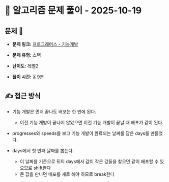 # 📝 알고리즘 문제 풀이 - 2025-10-19

## 문제 📖

- **문제 링크:** [프로그래머스 - 기능개발](https://school.programmers.co.kr/learn/courses/30/lessons/42586)

- **문제 유형:** 스택

- **난이도:** 레벨2

- **풀이 시간:** ⏳ 9분

## ✍ 접근 방식

- 기능 개발은 먼저 끝나도 배포는 한 번에 된다.

  - 이전 기능 개발이 끝나지 않았으면 이전 기능 개발이 끝날 때 배포가 같이 된다.

- progresses와 speeds를 보고 기능 개발이 완료되는 날짜를 담은 days를 만들었다.
- days에서 첫 번째 날짜를 뽑는다.
  - 이 날짜를 기준으로 뒤의 days에서 값이 작은 값들을 찾으면 같이 배포할 수 있으므로 shift한다
  - 큰 값을 만나면 배포를 새로 해야 하므로 break한다

